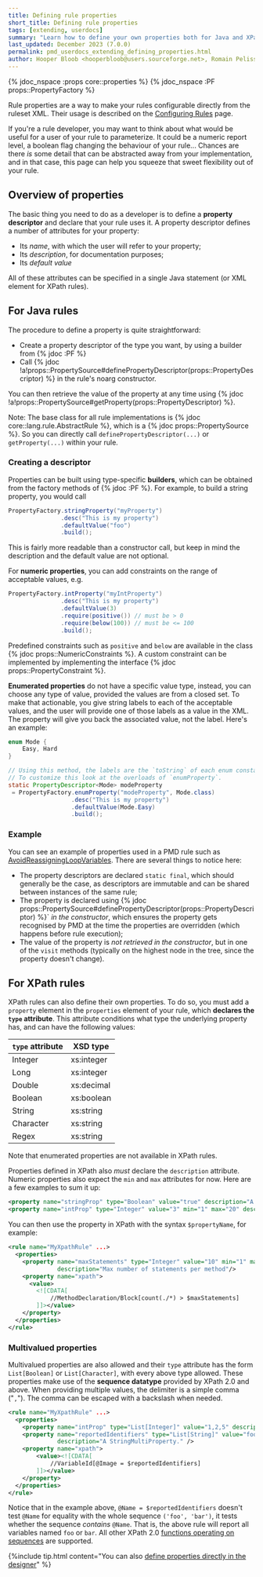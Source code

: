```yaml
---
title: Defining rule properties
short_title: Defining rule properties
tags: [extending, userdocs]
summary: "Learn how to define your own properties both for Java and XPath rules."
last_updated: December 2023 (7.0.0)
permalink: pmd_userdocs_extending_defining_properties.html
author: Hooper Bloob <hooperbloob@users.sourceforge.net>, Romain Pelisse <rpelisse@users.sourceforge.net>, Clément Fournier <clement.fournier76@gmail.com>
---
```


{% jdoc_nspace :props core::properties %}
{% jdoc_nspace :PF props::PropertyFactory %}

Rule properties are a way to make your rules configurable directly from the
ruleset XML. Their usage is described on the
[Configuring Rules](pmd_userdocs_configuring_rules.html#rule-properties) page.

If you're a rule developer, you may want to think about what would be useful for
a user of your rule to parameterize. It could be a numeric report level, a boolean
flag changing the behaviour of your rule... Chances are there *is* some detail
that can be abstracted away from your implementation, and in that case, this
page can help you squeeze that sweet flexibility out of your rule.

## Overview of properties

The basic thing you need to do as a developer is to define a **property descriptor** and declare
that your rule uses it. A property descriptor defines a number of attributes for your property:
* Its *name*, with which the user will refer to your property;
* Its *description*, for documentation purposes;
* Its *default value*

All of these attributes can be specified in a single Java statement (or XML element for XPath rules).


## For Java rules

The procedure to define a property is quite straightforward:
* Create a property descriptor of the type you want, by using a
  builder from {% jdoc :PF %}
* Call {% jdoc !a!props::PropertySource#definePropertyDescriptor(props::PropertyDescriptor) %}
  in the rule's noarg constructor.

You can then retrieve the value of the property at any time using
{% jdoc !a!props::PropertySource#getProperty(props::PropertyDescriptor) %}.

Note: The base class for all rule implementations is {% jdoc core::lang.rule.AbstractRule %}, which
is a {% jdoc props::PropertySource %}. So you can directly call `definePropertyDescriptor(...)`
or `getProperty(...)` within your rule.

### Creating a descriptor

Properties can be built using type-specific **builders**, which can be obtained
from the factory methods of {% jdoc :PF %}. For example, to build a
string property, you would call
```java
PropertyFactory.stringProperty("myProperty")
               .desc("This is my property")
               .defaultValue("foo")
               .build();
```

This is fairly more readable than a constructor call, but keep in mind the description
and the default value are not optional.

For **numeric properties**, you can add constraints on the range of acceptable values, e.g.
```java
PropertyFactory.intProperty("myIntProperty")
               .desc("This is my property")
               .defaultValue(3)
               .require(positive()) // must be > 0
               .require(below(100)) // must be <= 100
               .build();
```

Predefined constraints such as `positive` and `below` are available in the class {% jdoc props::NumericConstraints %}.
A custom constraint can be implemented by implementing the interface {% jdoc props::PropertyConstraint %}.

**Enumerated properties** do not have a specific value type, instead,
you can choose any type of value, provided the values are from a closed set. To make
that actionable, you give string labels to each of the acceptable values, and the user
will provide one of those labels as a value in the XML. The property will give you back
the associated value, not the label. Here's an example:
```java
enum Mode {
    Easy, Hard
}

// Using this method, the labels are the `toString` of each enum constant.
// To customize this look at the overloads of `enumProperty`.
static PropertyDescriptor<Mode> modeProperty
 = PropertyFactory.enumProperty("modeProperty", Mode.class)
                  .desc("This is my property")
                  .defaultValue(Mode.Easy)
                  .build();
```


### Example

You can see an example of properties used in a PMD rule such as [AvoidReassigningLoopVariables](https://github.com/pmd/pmd/blob/master/pmd-java/src/main/java/net/sourceforge/pmd/lang/java/rule/bestpractices/AvoidReassigningLoopVariablesRule.java#L40).
There are several things to notice here:
* The property descriptors are declared `static final`, which should generally be
the case, as descriptors are immutable and can be shared between instances of the same rule;
* The property is declared using {% jdoc props::PropertySource#definePropertyDescriptor(props::PropertyDescriptor) %}` *in the constructor*,
which ensures the property gets recognised by PMD at the time the properties
are overridden (which happens before rule execution);
* The value of the property is *not retrieved in the constructor*, but in one of
the `visit` methods (typically on the highest node in the tree, since the property
doesn't change).



## For XPath rules

XPath rules can also define their own properties. To do so, you must add a `property` element in
the `properties` element of your rule, which **declares the `type` attribute**. This attribute conditions
what type the underlying property has, and can have the following values:

| `type` attribute | XSD type   |
|------------------|------------|
| Integer          | xs:integer |
| Long             | xs:integer |
| Double           | xs:decimal |
| Boolean          | xs:boolean |
| String           | xs:string  |
| Character        | xs:string  |
| Regex            | xs:string  |

Note that enumerated properties are not available in XPath rules.

Properties defined in XPath also *must* declare the `description` attribute.
Numeric properties also expect the `min` and `max` attributes for now. Here are
a few examples to sum it up:

```xml
<property name="stringProp" type="Boolean" value="true" description="A BooleanProperty."/>
<property name="intProp" type="Integer" value="3" min="1" max="20" description="An IntegerProperty."/>
```

You can then use the property in XPath with the syntax `$propertyName`, for example:

```xml
<rule name="MyXpathRule" ...>
  <properties>
    <property name="maxStatements" type="Integer" value="10" min="1" max="40"
              description="Max number of statements per method"/>
    <property name="xpath">
      <value>
        <![CDATA[
            //MethodDeclaration/Block[count(./*) > $maxStatements]
        ]]></value>
    </property>
  </properties>
</rule>
```

### Multivalued properties

Multivalued properties are also allowed and their `type` attribute has the form
`List[Boolean]` or `List[Character]`, with every above type allowed. These properties
make use of the **sequence datatype** provided by XPath 2.0 and above.
When providing multiple values, the delimiter is a simple comma ("`,`"). The comma can be escaped
with a backslash when needed.

```xml
<rule name="MyXpathRule" ...>
  <properties>
    <property name="intProp" type="List[Integer]" value="1,2,5" description="An IntegerMultiProperty." />
    <property name="reportedIdentifiers" type="List[String]" value="foo,bar"
              description="A StringMultiProperty." />
    <property name="xpath">
        <value><![CDATA[
            //VariableId[@Image = $reportedIdentifiers]
        ]]></value>
    </property>
  </properties>
</rule>
```

Notice that in the example above, `@Name = $reportedIdentifiers` doesn't test
`@Name` for equality with the whole sequence `('foo', 'bar')`, it tests whether
the sequence *contains* `@Name`. That is, the above rule will report all variables
named `foo` or `bar`. All other XPath 2.0 [functions operating on sequences](https://www.w3.org/TR/xpath-functions/#sequence-functions)
are supported.

{%include tip.html content="You can also [define properties directly in the designer](pmd_userdocs_extending_designer_reference.html#rule-properties)" %}
